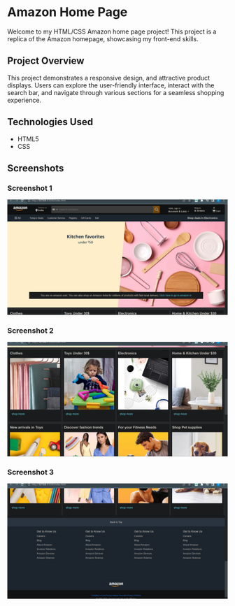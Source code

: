 
# Amazon Home Page 

Welcome to my HTML/CSS Amazon home page project! This project is a replica of the Amazon homepage, showcasing my front-end skills.

## Project Overview

This project demonstrates a responsive design, and attractive product displays. Users can explore the user-friendly interface, interact with the search bar, and navigate through various sections for a seamless shopping experience.

## Technologies Used

- HTML5
- CSS

## Screenshots

### Screenshot 1


<kbd>![img1](https://github.com/VyankateshA1/AmazonClone_frontHomePage/blob/c2475190ac02e8cf4cb0c590f7e173bea0bcbc55/images/websiteScreenshot1.png)</kbd>

### Screenshot 2


<kbd>![img2](https://github.com/VyankateshA1/AmazonClone_frontHomePage/blob/c2475190ac02e8cf4cb0c590f7e173bea0bcbc55/images/websiteScreenshot2.png)</kbd>

### Screenshot 3


<kbd>![img3](https://github.com/VyankateshA1/AmazonClone_frontHomePage/blob/c2475190ac02e8cf4cb0c590f7e173bea0bcbc55/images/websiteScreenshot3.png)</kbd>

